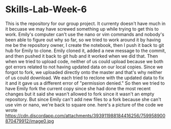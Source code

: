 # Skills-Lab-Week-6
This is the repository for our group project. It currenty doesn't have much in it becuase we may have screwed something up while trying to get this to work.
Emily's computer can't use the nano or vim commands and nobody's been able to figure out why so far, so we tried to work around it by having me be the repository owner, I create the notebook, then I push it back to git hub for Emily to clone. Emily cloned it, added a new message to the commit, and then pushed it back to git hub and it worked when we did that. Then when we tried to upload code, neither of us could upload because we both got errors related to not having updated data on our local copies. Since we forgot to fork, we uploaded directly onto the master and that's why neither of us could download. We each tried to reclone with the updated data to fix it and it gave us a different error of "permission denied." So then we tried to have Emily fork the current copy since she had done the most recent changes but it said she wasn't allowed to fork since it wasn't an empty repository. But since Emily can't add new files to a fork because she can't use vim or nano, we're back to square one.
here's a picture of the code we wrote
https://cdn.discordapp.com/attachments/393911988184416256/759958900870479912/image0.jpg
